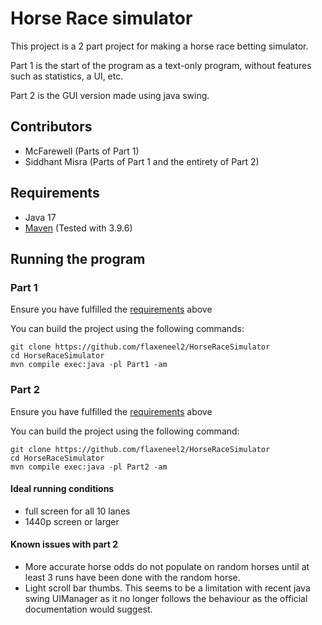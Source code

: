# Horse Race simulator

This project is a 2 part project for making a horse race betting simulator.

Part 1 is the start of the program as a text-only program, without features such as statistics, a UI, etc.

Part 2 is the GUI version made using java swing.


## Contributors
- McFarewell (Parts of Part 1)
- Siddhant Misra (Parts of Part 1 and the entirety of Part 2)


## Requirements
- Java 17
- [Maven](https://maven.apache.org/download.cgi) (Tested with 3.9.6)


## Running the program

### Part 1

Ensure you have fulfilled the [requirements](#requirements) above

You can build the project using the following commands:
```shell
git clone https://github.com/flaxeneel2/HorseRaceSimulator
cd HorseRaceSimulator
mvn compile exec:java -pl Part1 -am
```

### Part 2

Ensure you have fulfilled the [requirements](#requirements) above

You can build the project using the following command:
```shell
git clone https://github.com/flaxeneel2/HorseRaceSimulator
cd HorseRaceSimulator
mvn compile exec:java -pl Part2 -am
```


#### Ideal running conditions
- full screen for all 10 lanes
- 1440p screen or larger

#### Known issues with part 2

- More accurate horse odds do not populate on random horses until at least 3 runs have been done with the random horse.
- Light scroll bar thumbs. This seems to be a limitation with recent java swing UIManager as it no longer follows the behaviour as the official documentation would suggest.